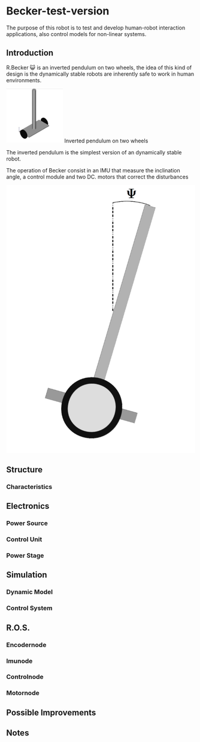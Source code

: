 # Becker-test-version
The purpose of this robot is to test and develop human-robot interaction
applications, also control models for non-linear systems.
## Introduction
R.Becker :smiley_cat: is an inverted pendulum on two wheels, the idea of
this kind of design is the dynamically stable robots are inherently safe 
to work in human environments.

<img class="special-img-class" style="width:30%" src="/Images/basica.jpg" />
Inverted pendulum on two wheels

The inverted pendulum is the simplest version of an dynamically stable 
robot.

The operation of Becker consist in an IMU that measure the inclination
angle, a control module and two DC. motors that correct the disturbances

![Becker Diagram](/Images/PSIBecker.png)


## Structure
### Characteristics
## Electronics
### Power Source
### Control Unit
### Power Stage
## Simulation
### Dynamic Model
### Control System 
## R.O.S.
### Encodernode
### Imunode
### Controlnode
### Motornode
## Possible Improvements
## Notes

